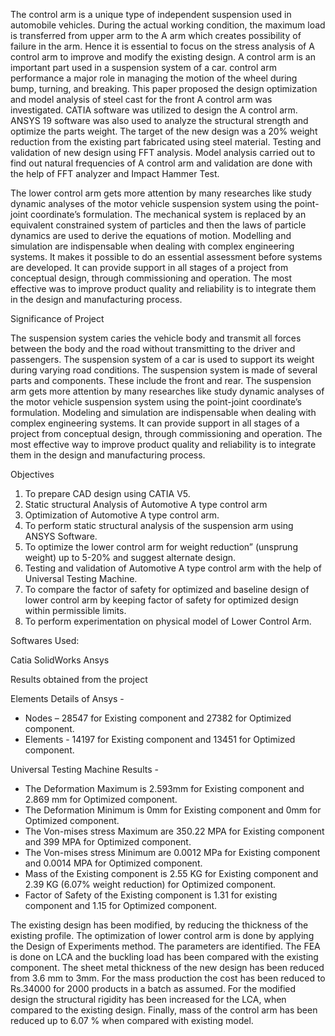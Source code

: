 The control arm is a unique type of independent suspension used in automobile vehicles. 
During the actual working condition, the maximum load is transferred from upper arm to 
the A arm which creates possibility of failure in the arm. Hence it is essential to focus on 
the stress analysis of A control arm to improve and modify the existing design. A control 
arm is an important part used in a suspension system of a car. control arm performance a 
major role in managing the motion of the wheel during bump, turning, and breaking. This 
paper proposed the design optimization and model analysis of steel cast for the front A 
control arm was investigated. CATIA software was utilized to design the A control arm. 
ANSYS 19 software was also used to analyze the structural strength and optimize the parts 
weight. The target of the new design was a 20% weight reduction from the existing part 
fabricated using steel material. Testing and validation of new design using FFT analysis. 
Model analysis carried out to find out natural frequencies of A control arm and validation 
are done with the help of FFT analyzer and Impact Hammer Test. 

The lower control arm gets more attention by many researches like study dynamic analyses 
of the motor vehicle suspension system using the point-joint coordinate’s formulation. The 
mechanical system is replaced by an equivalent constrained system of particles and then 
the laws of particle dynamics are used to derive the equations of motion. Modelling and 
simulation are indispensable when dealing with complex engineering systems. It makes it 
possible to do an essential assessment before systems are developed. It can provide support 
in all stages of a project from conceptual design, through commissioning and operation. 
The most effective was to improve product quality and reliability is to integrate them in 
the design and manufacturing process. 

Significance of Project 

The suspension system caries the vehicle body and transmit all forces between the body 
and the road without transmitting to the driver and passengers. The suspension system of a 
car is used to support its weight during varying road conditions. The suspension system is 
made of several parts and components. These include the front and rear. The suspension 
arm gets more attention by many researches like study dynamic analyses of the motor 
vehicle suspension system using the point-joint coordinate’s formulation. Modeling and 
simulation are indispensable when dealing with complex engineering systems. It can 
provide support in all stages of a project from conceptual design, through commissioning 
and operation. The most effective way to improve product quality and reliability is to 
integrate them in the design and manufacturing process. 

 Objectives

1. To prepare CAD design using CATIA V5. 
2. Static structural Analysis of Automotive A type control arm 
3. Optimization of Automotive A type control arm. 
4. To perform static structural analysis of the suspension arm using ANSYS Software. 
5. To optimize the lower control arm for weight reduction” (unsprung weight) up to 
5-20% and suggest alternate design. 
6. Testing and validation of Automotive A type control arm with the help of 
Universal Testing Machine. 
7. To compare the factor of safety for optimized and baseline design of lower 
control arm by keeping factor of safety for optimized design within permissible 
limits. 
8. To perform experimentation on physical model of Lower Control Arm.

Softwares Used:

Catia
SolidWorks
Ansys

Results obtained from the project

Elements Details of Ansys -  
- Nodes – 28547 for Existing component and 27382 for Optimized component. 
- Elements - 14197 for Existing component and 13451 for Optimized component. 

Universal Testing Machine Results -  
- The Deformation Maximum is 2.593mm for Existing component and 2.869 mm 
for Optimized component. 
- The Deformation Minimum is 0mm for Existing component and 0mm for 
Optimized component. 
- The Von-mises stress Maximum are 350.22 MPA for Existing component and 
399 MPA for Optimized component. 
- The Von-mises stress Minimum are 0.0012 MPa for Existing component and 
0.0014 MPA for Optimized component. 
- Mass of the Existing component is 2.55 KG for Existing component and 2.39 KG 
(6.07% weight reduction) for Optimized component. 
- Factor of Safety of the Existing component is 1.31 for existing component and 
1.15 for Optimized component. 

The existing design has been modified, by reducing the thickness of the existing profile. 
The optimization of lower control arm is done by applying the Design of Experiments 
method. The parameters are identified. The FEA is done on LCA and the buckling load 
has been compared with the existing component. The sheet metal thickness of the new 
design has been reduced from 3.6 mm to 3mm. For the mass production the cost has been 
reduced to Rs.34000 for 2000 products in a batch as assumed. For the modified design 
the structural rigidity has been increased for the LCA, when compared to the existing 
design. Finally, mass of the control arm has been reduced up to 6.07 % when compared 
with existing model. 

